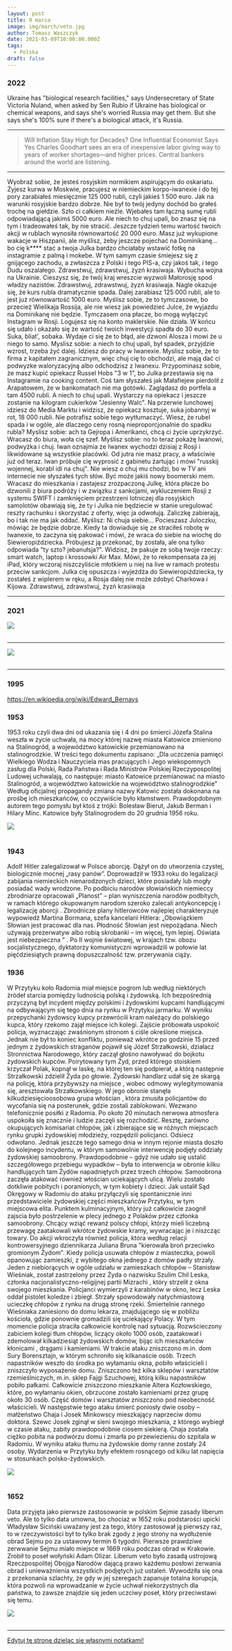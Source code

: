 ```yaml
---
layout: post
title: 9 marca
image: img/march/veto.jpg
author: Tomasz Waszczyk
date: 2021-03-09T10:00:00.000Z
tags:
  - Polska
draft: false
---
```


### 2022

Ukraine has "biological research facilities," says Undersecretary of State Victoria Nuland, when asked by Sen Rubio if Ukraine has biological or chemical weapons, and says she's worried Russia may get them. But she says she's 100% sure if there's a biological attack, it's Russia.

---

>  Will Inflation Stay High for Decades? One Influential Economist Says Yes
> Charles Goodhart sees an era of inexpensive labor giving way to years of worker shortages—and higher prices. Central bankers around the world are listening. 

---

Wyobraź sobie, że jesteś rosyjskim normikiem aspirującym do oskariatu.  Żyjesz kurwa w Moskwie, pracujesz w niemieckim korpo-iwanexie i do tej  pory zarabiałeś miesięcznie 125 000 rubli, czyli jakieś 1 500 euro. Jak  na warunki rosyjskie bardzo dobrze. Nie był to twój jedyny dochód bo  grałeś trochę na giełdzie. Szło ci całkiem nieźle. Wjebałes tam łączną  sumę rubli odpowiadającą jakimś 5000 euro. Ale niech to chuj upali, bo  znasz się na tym i tradeowałeś tak, by nie stracić. Jeszcze tydzień temu  wartość twoich akcji w rublach wynosiła równowartość 20 000 euro.
Masz już wykupione wakacje w Hiszpanii, ale myślisz, żeby jeszcze  pojechać na Dominikanę... bo cię k**** stać a twoja Julka bardzo  chciałaby wstawić fotkę na instagramie z palmą i mokebe. W tym samym  czasie śmiejesz się z gnijącego zachodu, a zwłaszcza z Polski i tego  PIS-a, czy jakoś tak, i tego Dudu oszalałego. Zdrawstwuj, zdrawstwuj, żyzń krasiwaja.
Wybucha wojna na Ukrainie. Cieszysz się, że twój kraj wreszcie wyzwoli  Małorosję spod władzy nazistów. Zdrawstwuj, zdrawstwuj, żyzń krasiwaja.  Nagle okazuje się, że kurs rubla dramatycznie spada. Dalej zarabiasz 125  000 rubli, ale to jest już równowartość 1000 euro. Myślisz sobie, że to  tymczasowe, bo przecież Wielikaja Rossija, ale nie wiesz jak powiedzieć  Julce, że wyjazdu na Dominikanę nie będzie. Tymczasem ona płacze, bo  mogą wyłączyć Instagram w Rosji.
Logujesz się na konto maklerskie. Nie działa. W końcu się udało i  okazało się że wartość twoich inwestycji spadła do 30 euro. Suka,  bliat', sobaka. Wydaje ci się że to błąd, ale dzwoni Alosza i mowi że u  niego to samo. Myslisz sobie: a niech to chuj upali, był spadek,  przyjdzie wzrost, trzeba żyć dalej. Idziesz do pracy w Iwanexie. Myslisz  sobie, że to firma z kapitałem zagranicznym, więc chuj cię to obchodzi,  ale mają dać ci podwyzke waloryzacyjną albo odchodzisz z Iwanexu.
Przypominasz sobie, że masz kupić opiekacz Russel Hobs "3 w 1", bo Julka  przestawia się na Instagramie na cooking content. Coś tam słyszałeś jak  Małafiejew pierdolił z Arapatowem, że w bankomatach nie ma gotówki.  Zaglądasz do portfela a tam 4500 rubli. A niech to chuj upali. Wystarczy  na opiekacz i jeszcze zostanie na kilogram cukierków "Jesienny Walc".  Na przerwie lunchowej idziesz do Media Marktu i widzisz, że opiekacz  kosztuje, suka jobannyj w rot, 18 000 rubli. Nie potrafisz sobie tego  wytłumaczyć. Wiesz, że rubel spada i w ogóle, ale dlaczego ceny rosną  nieproporcjonalnie do spadku rubla? Myslisz sobie: ach ta Gejropa i  Amerikanci, chcą ci życie uprzykrzyć.
Wracasz do biura, woła cię szef. Myślisz sobie: no to teraz pokażę  Iwanowi, podwyżka i chuj. Iwan oznajmia ze Iwanex wychodzi dzisiaj z  Rosji i likwidowane są wszystkie placówki. Od jutra nie masz pracy, a  właściwie już od teraz. Iwan próbuje cię wyprosić z gabinetu żartując i  mówi "russkij wojennej, korabl idi na chuj". Nie wiesz o chuj mu chodzi,  bo w TV ani internecie nie słyszałeś tych słów. Być może jakiś nowy  boomerski mem.
Wracasz do mieszkania i zastajesz zrozpaczoną Julkę, która płacze bo  dzwonili z biura podróży i w związku z sankcjami, wykluczeniem Rosji z  systemu SWIFT i zamknięciem przestrzeni lotniczej dla rosyjskich  samolotów obawiają się, że ty i Julka nie będziecie w stanie uregulować  reszty rachunku i skorzystać z oferty, więc ja odwołują. Zaliczkę  zabierają, bo i tak nie ma jak oddać. Myślisz: Ni chuja siebie...  Pocieszasz Juloczku, mówiąc że będzie dobrze. Kiedy ta dowiaduje się ze  straciłeś robotę w Iwanexie, to zaczyna się pakować i mówi, że wraca do  siebie na wiochę do Siewieropiździecka. Próbujesz ją przekonać, by  została, ale ona tylko odpowiada "ty szto? jebanułsja?".
Widzisz, że pakuje ze sobą twoje rzeczy: smart watch, laptop i krossowki  Air Max. Mówi, że to rekompensata za jej iPad, który wczoraj  niszczyliście młotkiem u niej na live w ramach protestu przeciw  sankcjom. Julka cię opuszcza i wyjeżdża do Siewieropiździecka, ty  zostałeś z wiplerem w ręku, a Rosja dalej nie może zdobyć Charkowa i  Kijowa. Zdrawstwuj, zdrawstwuj, żyzń krasiwaja

---

### 2021

<img src="./img/march/ujemnestopywpolsce.jpeg"><br><br>

---

<img src="./img/march/pfizer.jpeg"><br><br>

---

### 1995

https://en.wikipedia.org/wiki/Edward_Bernays

### 1953

1953 roku czyli dwa dni od ukazania się i 4 dni po śmierci Józefa Stalina weszła w życie uchwała, na mocy której nazwę miasta Katowice zmieniono na Stalinogród, a województwo katowickie przemianowano na stalinogrodzkie.
W treści tego dokumentu zapisano:
„Dla uczczenia pamięci Wielkiego Wodza i Nauczyciela mas pracujących i Jego wiekopomnych zasług dla Polski, Rada Państwa i Rada Ministrów Polskiej Rzeczypospolitej Ludowej uchwalają, co następuje: miasto Katowice przemianować na miasto Stalinogród, a województwo katowickie na województwo stalinogrodzkie”
Według oficjalnej propagandy zmiana nazwy Katowic została dokonana na prośbę ich mieszkańców, co oczywiście było kłamstwem. Prawdopdobnym autorem tego pomysłu był ktoś z trójki: Bolesław Bierut, Jakub Berman i Hilary Minc.
Katowice były Stalinogrodem do 20 grudnia 1956 roku.

<img src="./img/march/katowice.jpg"/><br><br>

### 1943

Adolf Hitler zalegalizował w Polsce aborcję. Dążył on do utworzenia czystej, biologicznie mocnej „rasy panów”. Doprowadził w 1933 roku do legalizacji zabijania niemieckich nienarod­zonych dzieci, które posiadały lub mogły posi­adać wady wrodzone. Po podbiciu narodów słowiańskich niemieccy zbrodniarze opracow­ali „Planost” – plan wyniszczenia narodów podbitych, w ramach którego okupowanym nar­odom szeroko zalecali antykoncepcję i legaliza­cję aborcji . Zbrodnicze plany hitlerowców najlepiej charakteryzuje wypowiedź Martina Bormana, szefa kancelarii Hitlera: „Obow­iązkiem Słowian jest pracować dla nas. Płod­ność Słowian jest niepożądana. Niech używają prezerwatyw albo robią skrobanki – im więcej, tym lepiej. Oświata jest niebezpieczna ” .
Po II wojnie światowej, w krajach tzw. obozu socjalistycznego, dyktatorzy komunistyczni wprowadzili w połowie lat pięćdziesiątych prawną dopuszczalność tzw. przerywania ciąży.

### 1936

W Przytyku koło Radomia miał miejsce pogrom lub według niektórych źródeł starcia pomiędzy ludnością polską i żydowską. Ich bezpośrednią przyczyną był incydent między polskimi i żydowskimi kupcami handlującymi na odbywającym się tego dnia na rynku w Przytyku jarmarku. W wyniku przepychanki żydowscy kupcy przewrócili kram należący do polskiego kupca, który rzekomo zajął miejsce ich kolegi. Zajście próbowała uspokoić policja, wyznaczając zwaśnionym stronom ś ciśle określone miejsca. Jednak nie był to koniec konfliktu, ponieważ wkrótce po godzinie 15 przed jednym z żydowskich straganów pojawił się Józef Strzałkowski, działacz Stronnictwa Narodowego, który zaczął głośno nawoływać do bojkotu żydowskich kupców. Poirytowany tym Żyd, przed którego stoiskiem krzyczał Polak, kopnął w laskę, na której ten się podpierał, a którą następnie Strzałkowski zdzielił Żyda po głowie. Żydowski handlarz udał się ze skargą na policję, która przybywszy na miejsce , wobec odmowy wylegitymowania się, aresztowała Strzałkowskiego. W jego obronie stanęła kilkudziesięcioosobowa grupa
włościan , która zmusiła policjantów do wycofania się na posterunek, gdzie zostali zablokowani. Wezwano telefonicznie posiłki z Radomia. Po około 20 minutach nerwowa atmosfera uspokoiła się znacznie i ludzie zaczęli się rozchodzić. Resztę, zarówno okupujących komisariat chłopów, jak i zbierające się w różnych miejscach rynku grupki żydowskiej młodzieży, rozpędzili policjanci. Odsiecz odwołano. Jednak jeszcze tego samego dnia w innym rejonie miasta doszło do kolejnego incydentu, w którym samowolnie interwencję podjęły oddziały żydowskiej samoobrony. Prawdopodobnie – gdyż nie udało się ustalić szczegółowego przebiegu wypadków – była to interwencja w obronie kilku handlujących tam Żydów napadniętych przez trzech chłopów. Samoobrona zaczęła atakować również włościan uciekających ulicą. Wielu zostało dotkliwie pobitych i poranionych, w tym kobiety i dzieci. Jak ustalił Sąd Okręgowy w Radomiu do ataku przyłączyli się spontanicznie inni przedstawiciele żydowskiej części mieszkańców Przytyku, w tym miejscowa elita. Punktem kulminacyjnym, który już całkowicie zaognił zajscia było postrzelenie w plecy jednego z Polaków przez członka samoobrony. Chcący wziąć rewanż polscy chłopi, którzy mieli liczebną przewagę zaatakowali wkrótce żydowskie kramy, wywracając je i niszcząc towary. Do akcji wkroczyła również policja, która według relacji kontrowersyjnego dziennikarza Juliana Bruna "kierowała broń przeciwko gromionym Żydom".
Kiedy policja usuwała chłopów z miasteczka, powoli opanowując zamieszki, z wybitego okna jednego z domów padły strzały. Jeden z niebiorących w ogóle udziału w zamieszkach chłopów – Stanisław Wieśniak, został zastrzelony przez Żyda o nazwisku Szulim Chil Leska, członka nacjonalistyczno-religijnej partii Mizrachi , który strzelił z okna swojego mieszkania. Policjanci wymierzyli z karabinów w okno, lecz Leska oddał pistolet koledze i zbiegł. Strzały spowodowały natychmiastową ucieczkę chłopów z rynku na drugą stronę rzeki. Śmiertelnie rannego Wieśniaka zaniesiono do domu lekarza, znajdującego się w pobliżu kościoła, gdzie ponownie gromadzili się uciekający Polacy. W tym momencie policja straciła całkowicie kontrolę nad sytuacją. Rozwścieczony zabiciem kolegi tłum chłopów, liczący około 1000 osób, zaatakował i zdemolował kilkadziesiąt żydowskich domów, bijąc ich mieszkańców
kłonicami , drągami i kamieniami. W trakcie ataku zniszczono m.in. dom Sury Borensztajn, w którym schroniło się kilkanaście osób. Trzech napastników weszło do środka po wyłamaniu okna, pobiło właścicieli i zniszczyło wyposażenie domu. Zniszczono też kilka sklepów i warsztatów rzemieślniczych, m.in. sklep Fajgi Szuchowej, którą kilku napastników pobiło pałkami. Całkowicie zniszczono mieszkanie Altera Kozłowskiego, które, po wyłamaniu okien, obrzucone zostało kamieniami przez grupę około 30 osób. Część domów i warsztatów zniszczono pod nieobecność właścicieli. W następstwie tego ataku śmierć poniosły dwie osoby – małżeństwo Chaja i Josek Minkowscy mieszkający naprzeciw domu doktora. Szewc Josek zginął w sieni swojego mieszkania, z którego wybiegł w czasie ataku, zabity prawdopodobnie ciosem siekierą. Chaja została ciężko pobita na podwórzu domu i zmarła po przewiezieniu do szpitala w Radomiu. W wyniku ataku tłumu na żydowskie domy ranne zostały 24 osoby.
Wydarzenia w Przytyku były efektem rosnącego od kilku lat napięcia w stosunkach polsko-żydowskich.

<img src="./img/march/przytyk.jpg"><br><br>

### 1652

Data przyjęta jako pierwsze zastosowanie w polskim Sejmie zasady liberum veto. Ale to tylko data umowna, bo chociaż w 1652 roku podstarości upicki Władysław Siciński uważany jest za tego, który zastosował ją pierwszy raz, to w rzeczywistości był to tylko brak zgody z jego strony na wydłużenie obrad Sejmu po za ustawowy termin 6 tygodni. Pierwsze prawdziwe zerwwanie Sejmu miało miejsce w 1669 roku podczas obrad w Krakowie. Zrobił to poseł wołyński Adam Olizar.
Liberum veto było zasadą ustrojową Rzeczpospolitej Obojga Narodów dającą prawo każdemu posłowi zerwania obrad i unieważnienia wszystkich podjętych już ustaleń. Wywodziła się ona z przekonania szlachty, że gdy w jej szeregach zapanuje totalna korupcja, która pozwoli na wprowadzanie w życie uchwał niekorzystnych dla państwa, to zawsze znajdzie się jeden uczciwy poseł, który przeciwstawi się temu.

<img src="./img/march/veto.jpg"/><br><br>

---

<a href="https://github.com/TomaszWaszczyk/historia.waszczyk.com/edit/master/src/content/march-9.md" target="_blank">Edytuj tę stronę dzieląc się własnymi notatkami!</a>
